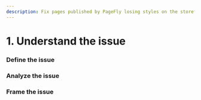 ```yaml
---
description: Fix pages published by PageFly losing styles on the storefront of a customer.
---
```


# 1. Understand the issue

### Define the issue

### Analyze the issue

### Frame the issue
